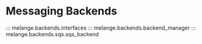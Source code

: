 # Messaging Backends

::: melange.backends.interfaces
::: melange.backends.backend_manager
::: melange.backends.sqs.sqs_backend